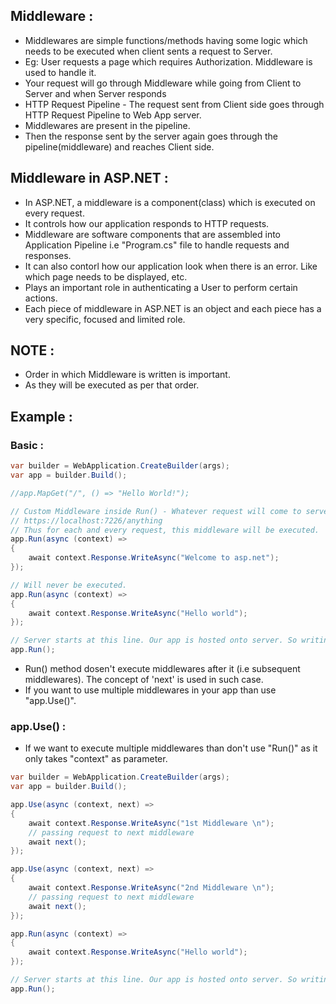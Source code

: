 ## Middleware :

- Middlewares are simple functions/methods having some logic which needs to be executed when client sents a request to Server.
- Eg: User requests a page which requires Authorization. Middleware is used to handle it.
- Your request will go through Middleware while going from Client to Server and when Server responds
- HTTP Request Pipeline - The request sent from Client side goes through HTTP Request Pipeline to Web App server.
- Middlewares are present in the pipeline.
- Then the response sent by the server again goes through the pipeline(middleware) and reaches Client side.

## Middleware in ASP.NET :

- In ASP.NET, a middleware is a component(class) which is executed on every request.
- It controls how our application responds to HTTP requests.
- Middleware are software components that are assembled into Application Pipeline i.e "Program.cs" file to handle requests and responses.
- It can also contorl how our application look when there is an error. Like which page needs to be displayed, etc.
- Plays an important role in authenticating a User to perform certain actions.
- Each piece of middleware in ASP.NET is an object and each piece has a very specific, focused and limited role.

## NOTE :

- Order in which Middleware is written is important.
- As they will be executed as per that order.

## Example :

### Basic :

```csharp
var builder = WebApplication.CreateBuilder(args);
var app = builder.Build();

//app.MapGet("/", () => "Hello World!");

// Custom Middleware inside Run() - Whatever request will come to server, it will send below message in response.
// https://localhost:7226/anything
// Thus for each and every request, this middleware will be executed.
app.Run(async (context) =>
{
    await context.Response.WriteAsync("Welcome to asp.net");
});

// Will never be executed.
app.Run(async (context) =>
{
    await context.Response.WriteAsync("Hello world");
});

// Server starts at this line. Our app is hosted onto server. So writing this is im[portant.
app.Run();

```

- Run() method dosen't execute middlewares after it (i.e subsequent middlewares). The concept of 'next' is used in such case.
- If you want to use multiple middlewares in your app than use "app.Use()".

 ### app.Use() :

 - If we want to execute multiple middlewares than don't use "Run()" as it only takes "context" as parameter.
   
```csharp
var builder = WebApplication.CreateBuilder(args);
var app = builder.Build();

app.Use(async (context, next) =>
{
    await context.Response.WriteAsync("1st Middleware \n");
    // passing request to next middleware
    await next();
});

app.Use(async (context, next) =>
{
    await context.Response.WriteAsync("2nd Middleware \n");
    // passing request to next middleware
    await next();
});

app.Run(async (context) =>
{
    await context.Response.WriteAsync("Hello world");
});

// Server starts at this line. Our app is hosted onto server. So writing this is important.
app.Run();

```














